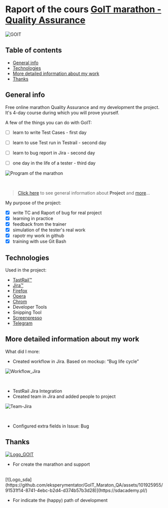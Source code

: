# Raport of the cours [GoIT marathon - Quality Assurance](https://qa.m.goit.global/pl/) 


![GOIT](https://github.com/eksperymentator/GoIT_Maraton_QA/assets/101925955/90e24fbb-dbcc-4ec8-8ba6-a051522d0803 "home")
<br>

## Table of contents
* [General info](#General-info)
* [Technologies](#Technologies)
* [More detailed information about my work](#More-detailed-information-about-my-work)
* [Thanks](#Thanks)

## General info 

Free online marathon Quality Assurance and my development the project. <br>
It's 4-day course during which you will prove yourself. <br>

A few of the things you can do with GoIT: 
- [ ] learn to write Test Cases - first day 
- [ ] learn to use Test run in Testrail - second day 
- [ ] learn to bug report in Jira - second day 
- [ ] one day in the life of a tester - third day 



![Program of the marathon](https://github.com/eksperymentator/GoIT_Maraton_QA/assets/101925955/e3034b82-ea94-45d6-b8e8-2f058c3e2e8f)

<br>

>  [Click here](https://qa.m.goit.global/pl/) to see general information about **Project** and [more](https://goit.global/pl/newcomers/)... <br>

My purpose of the project: 
- [x] write TC and Raport of bug for real project 
- [x] learning in practice 
- [x] feedback from the trainer 
- [x] simulation of the tester's real work 
- [x] rapotr my work in github 
- [x] training with use Git Bash 

## Technologies 
Used in the project: 
- [TastRail:tm:](https://www.testrail.com/)
- [Jira:tm:](https://www.atlassian.com/software/jira?&aceid=&adposition=&adgroup=151255109963&campaign=20389338852&creative=666706086655&device=c&keyword=jira&matchtype=e&network=g&placement=&ds_kids=p77324634991&ds_e=GOOGLE&ds_eid=700000001558501&ds_e1=GOOGLE&gclid=EAIaIQobChMIysLTi8zcgAMVOoZoCR0X-AuyEAAYASAAEgKo4PD_BwE&gclsrc=aw.ds)
- [Firefox](https://www.mozilla.org/pl/firefox/new/)
- [Opera](https://www.opera.com/pl)
- [Chrom](https://www.google.com/chrome/)
- Developer Tools 
- Snipping Tool 
- [Screenpresso](https://www.screenpresso.com/)
- [Telegram](https://web.telegram.org/a/)

## More detailed information about my work 

What did I more:
- Created workflow in Jira.  Based on mockup: “Bug life cycle” <br>

![Workflow_Jira](https://github.com/eksperymentator/GoIT_Maraton_QA/assets/101925955/c213f98d-d00e-46d3-a6db-9511bc8802d1) 

<br>

- TestRail Jira Integration <br>
- Created team in Jira and added people to project <br>

![Team-Jira](https://github.com/eksperymentator/GoIT_Maraton_QA/assets/101925955/9de3f998-befd-4bf7-92fa-f25f0eeb24ee)

<br>

- Configured extra fields in Issue: Bug <br>

## Thanks 
 [![Logo_GOIT](https://github.com/eksperymentator/GoIT_Maraton_QA/assets/101925955/45c86436-01c1-49bb-b037-95534adde221)](https://goit.global/pl/) <br>

+ For create the marathon and support <br>
 <br>
 [![Logo_sda](https://github.com/eksperymentator/GoIT_Maraton_QA/assets/101925955/91531f14-8741-4ebc-b2d4-d374b57b3d28)](https://sdacademy.pl/) <br>

+ For indicate the (happy) path of development <br>



